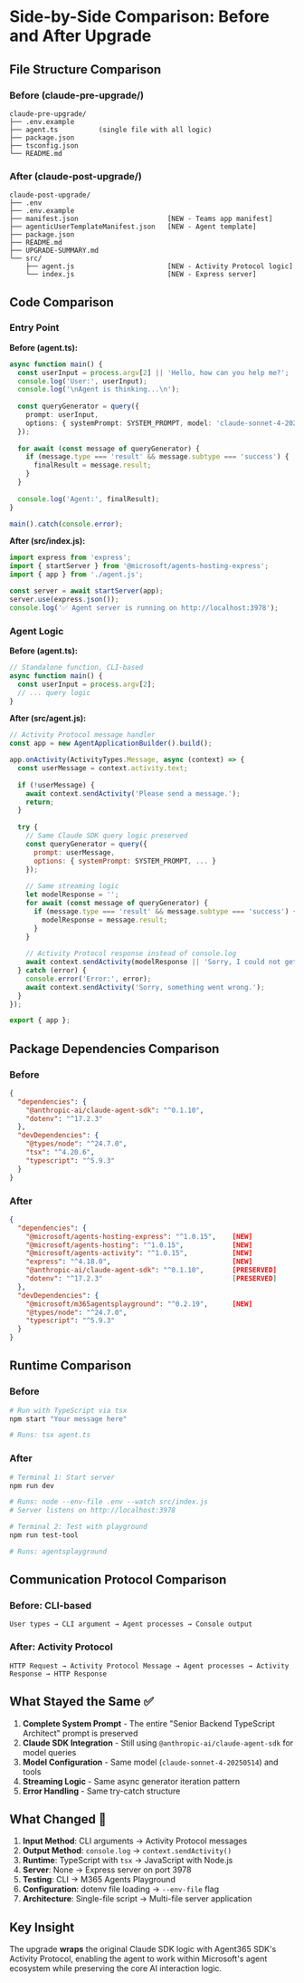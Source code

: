 # Side-by-Side Comparison: Before and After Upgrade

## File Structure Comparison

### Before (claude-pre-upgrade/)
```
claude-pre-upgrade/
├── .env.example
├── agent.ts          (single file with all logic)
├── package.json
├── tsconfig.json
└── README.md
```

### After (claude-post-upgrade/)
```
claude-post-upgrade/
├── .env
├── .env.example
├── manifest.json                      [NEW - Teams app manifest]
├── agenticUserTemplateManifest.json   [NEW - Agent template]
├── package.json
├── README.md
├── UPGRADE-SUMMARY.md
└── src/
    ├── agent.js                       [NEW - Activity Protocol logic]
    └── index.js                       [NEW - Express server]
```

## Code Comparison

### Entry Point

**Before (agent.ts):**
```typescript
async function main() {
  const userInput = process.argv[2] || 'Hello, how can you help me?';
  console.log('User:', userInput);
  console.log('\nAgent is thinking...\n');
  
  const queryGenerator = query({
    prompt: userInput,
    options: { systemPrompt: SYSTEM_PROMPT, model: 'claude-sonnet-4-20250514', ... }
  });
  
  for await (const message of queryGenerator) {
    if (message.type === 'result' && message.subtype === 'success') {
      finalResult = message.result;
    }
  }
  
  console.log('Agent:', finalResult);
}

main().catch(console.error);
```

**After (src/index.js):**
```javascript
import express from 'express';
import { startServer } from '@microsoft/agents-hosting-express';
import { app } from './agent.js';

const server = await startServer(app);
server.use(express.json());
console.log('✅ Agent server is running on http://localhost:3978');
```

### Agent Logic

**Before (agent.ts):**
```typescript
// Standalone function, CLI-based
async function main() {
  const userInput = process.argv[2];
  // ... query logic
}
```

**After (src/agent.js):**
```javascript
// Activity Protocol message handler
const app = new AgentApplicationBuilder().build();

app.onActivity(ActivityTypes.Message, async (context) => {
  const userMessage = context.activity.text;
  
  if (!userMessage) {
    await context.sendActivity('Please send a message.');
    return;
  }
  
  try {
    // Same Claude SDK query logic preserved
    const queryGenerator = query({
      prompt: userMessage,
      options: { systemPrompt: SYSTEM_PROMPT, ... }
    });
    
    // Same streaming logic
    let modelResponse = '';
    for await (const message of queryGenerator) {
      if (message.type === 'result' && message.subtype === 'success') {
        modelResponse = message.result;
      }
    }
    
    // Activity Protocol response instead of console.log
    await context.sendActivity(modelResponse || 'Sorry, I could not get a response from Claude.');
  } catch (error) {
    console.error('Error:', error);
    await context.sendActivity('Sorry, something went wrong.');
  }
});

export { app };
```

## Package Dependencies Comparison

### Before
```json
{
  "dependencies": {
    "@anthropic-ai/claude-agent-sdk": "^0.1.10",
    "dotenv": "^17.2.3"
  },
  "devDependencies": {
    "@types/node": "^24.7.0",
    "tsx": "^4.20.6",
    "typescript": "^5.9.3"
  }
}
```

### After
```json
{
  "dependencies": {
    "@microsoft/agents-hosting-express": "^1.0.15",    [NEW]
    "@microsoft/agents-hosting": "^1.0.15",            [NEW]
    "@microsoft/agents-activity": "^1.0.15",           [NEW]
    "express": "^4.18.0",                              [NEW]
    "@anthropic-ai/claude-agent-sdk": "^0.1.10",       [PRESERVED]
    "dotenv": "^17.2.3"                                [PRESERVED]
  },
  "devDependencies": {
    "@microsoft/m365agentsplayground": "^0.2.19",      [NEW]
    "@types/node": "^24.7.0",
    "typescript": "^5.9.3"
  }
}
```

## Runtime Comparison

### Before
```bash
# Run with TypeScript via tsx
npm start "Your message here"

# Runs: tsx agent.ts
```

### After
```bash
# Terminal 1: Start server
npm run dev

# Runs: node --env-file .env --watch src/index.js
# Server listens on http://localhost:3978

# Terminal 2: Test with playground
npm run test-tool

# Runs: agentsplayground
```

## Communication Protocol Comparison

### Before: CLI-based
```
User types → CLI argument → Agent processes → Console output
```

### After: Activity Protocol
```
HTTP Request → Activity Protocol Message → Agent processes → Activity Response → HTTP Response
```

## What Stayed the Same ✅

1. **Complete System Prompt** - The entire "Senior Backend TypeScript Architect" prompt is preserved
2. **Claude SDK Integration** - Still using `@anthropic-ai/claude-agent-sdk` for model queries
3. **Model Configuration** - Same model (`claude-sonnet-4-20250514`) and tools
4. **Streaming Logic** - Same async generator iteration pattern
5. **Error Handling** - Same try-catch structure

## What Changed 🔄

1. **Input Method**: CLI arguments → Activity Protocol messages
2. **Output Method**: `console.log` → `context.sendActivity()`
3. **Runtime**: TypeScript with `tsx` → JavaScript with Node.js
4. **Server**: None → Express server on port 3978
5. **Testing**: CLI → M365 Agents Playground
6. **Configuration**: dotenv file loading → `--env-file` flag
7. **Architecture**: Single-file script → Multi-file server application

## Key Insight

The upgrade **wraps** the original Claude SDK logic with Agent365 SDK's Activity Protocol, enabling the agent to work within Microsoft's agent ecosystem while preserving the core AI interaction logic.
